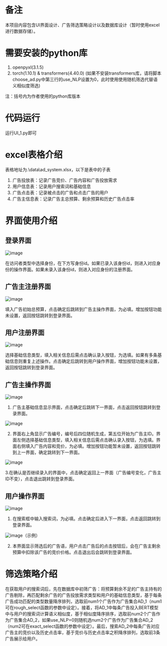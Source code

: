 # 备注
本项目内容包含UI界面设计、广告筛选策略设计以及数据库设计（暂时使用excel进行数据存储）。

# 需要安装的python库
1. openpyxl(3.1.5)
2. torch(1.10.1) & transformers(4.40.0) (如果不安装transformers库，请将脚本choose_ad.py中第三行的use_NLP设置为0，此时使用使用随机筛选代替语义相似度筛选)

注：括号内为作者使用的python库版本

# 代码运行
运行UI_1.py即可

# excel表格介绍
表格地址为.\data\ad_system.xlsx，以下是表中的子表

1. 广告投放表：记录广告竞价、广告内容和广告投放需求
2. 用户信息表：记录用户搜索词和基础信息
3. 广告点击表：记录被点击的广告和点击广告的用户
4. 广告主信息表：记录广告主总预算、剩余预算和历史广告点击率

# 界面使用介绍
## 登录界面
![image](https://github.com/user-attachments/assets/bad67bb9-8034-4499-b0a0-151846ad73e6)

在访问者类型中选择身份，在下方写身份id。如果已录入该身份id，则进入对应身份的操作界面。如果未录入该身份id，则进入对应身份的注册界面。

## 广告主注册界面
![image](https://github.com/user-attachments/assets/1fac3521-8735-4fde-9c7a-cda61561b133)

填入广告初始总预算，点击确定后跳转到广告主操作界面，为必填。增加按钮功能未设置，返回按钮跳转到登录界面。

## 用户注册界面
![image](https://github.com/user-attachments/assets/da68dcf1-6d16-4b8f-a014-fd7598f22f6a)

选择基础信息类型，填入相关信息后需点击确认录入按钮，为选填。如果有多条基础信息则重复上述操作。点击确定后跳转到用户操作界面，增加按钮功能未设置，返回按钮跳转到登录界面。

## 广告主操作界面
![image](https://github.com/user-attachments/assets/07c0f836-5a05-41e3-9059-8be16ed1a505)

1. 广告主基础信息显示界面，点击确定后跳转下一界面，点击返回按钮跳转到登录界面。

![image](https://github.com/user-attachments/assets/b7586f77-9e76-41f0-9dde-dc553322061d)

2. 界面右上角显示广告编号，编号后四位随机生成，第五位开始为广告主ID。界面左侧选择基础信息类型，填入相关信息后需点击确认录入按钮，为选填。界面右侧填入广告内容和竞价，为必填。增加按钮功能暂未设置，返回按钮跳转到上一界面，确定跳转到下一界面。

![image](https://github.com/user-attachments/assets/460840ec-f07b-45af-b6d1-d0ae260770ed)

3.在确认是否继续录入的界面中，点击确定返回上一界面（广告编号变化，广告主ID不变），点击退出跳转到登录界面。

## 用户操作界面
![image](https://github.com/user-attachments/assets/f0c3f175-a51b-4777-9ccd-311fcc3502c9)

1. 在搜索框中输入搜索词，为必填。点击确定后进入下一界面，点击返回跳转到登录界面。

![image](https://github.com/user-attachments/assets/91dc480f-6149-45d8-b915-82866206589c)（示例）

2. 本界面显示筛选后的广告语，用户点击广告后的点击按钮后，会在广告主剩余预算中扣除该广告的竞价价格。点击退出后会跳转到登录界面。

# 筛选策略介绍

在获取用户的搜索词后，先在数据库中初筛广告：将预算剩余不足的广告主持有的广告剔除，再匹配剩余广告的广告投放需求类型和用户的基础信息类型，基于每条广告成功匹配的类型数量降序排列，选取前num1个广告作为广告集合AD_1（num1可在rough_select函数的参数中设定）。接着，将AD_1中每条广告投入BERT模型中与用户的搜索词计算语义相似度，基于相似度降序排序，选取前num2个广告作为广告集合AD_2，如果use_NLP=0则随机选num2个广告作为广告集合AD_2（num2可在exact_select函数的参数中设定）。最后，搜索AD_2中每条广告对应广告主的竞价以及历史点击率，基于竞价与历史点击率之积降序排列，选取前3条广告展示给用户。
